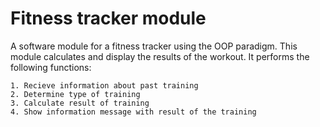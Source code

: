 # Fitness tracker module

A software module for a fitness tracker using the OOP paradigm. This module calculates and display the results of the workout.
It performs the following functions:
```
1. Recieve information about past training
2. Determine type of training
3. Calculate result of training
4. Show information message with result of the training
```

